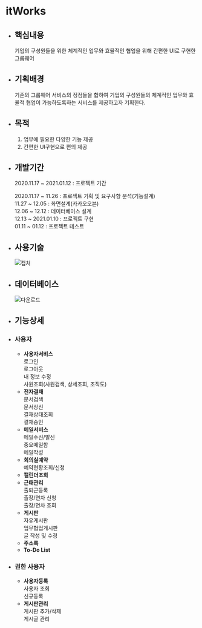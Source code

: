 itWorks
=======

* ## 핵심내용
     기업의 구성원들을 위한 체계적인 업무와 효율적인 협업을 위해 간편한 UI로 구현한 그룹웨어

* ## 기획배경
     기존의 그룹웨어 서비스의 정점들을 합하여 기업의 구성원들의 체계적인 업무와 효율적 협업이 가능하도록하는 서비스를 제공하고자 기획한다.

* ## 목적
    1. 업무에 필요한 다양한 기능 제공
    1. 간편한 UI구현으로 편의 제공

* ## 개발기간
    2020.11.17 ~ 2021.01.12 : 프로젝트 기간
    
    2020.11.17 ~ 11.26 : 프로젝트 기획 및 요구사항 분석(기능설계)  
    11.27 ~ 12.05 : 화면설계(카카오오븐)    
    12.06 ~ 12.12 : 데이터베이스 설계  
    12.13 ~ 2021.01.10 : 프로젝트 구현   
    01.11 ~ 01.12 : 프로젝트 테스트  

* ## 사용기술
    ![캡처](https://user-images.githubusercontent.com/54658104/105028924-05458080-5a95-11eb-8252-052e2ee1b3f8.PNG)

* ## 데이터베이스
     ![다운로드](https://user-images.githubusercontent.com/54658104/105029067-332ac500-5a95-11eb-9f4c-de6ce8fdf815.png)

* ## 기능상세
* ### 사용자
     * **사용자서비스**  
         로그인  
         로그아웃  
         내 정보 수정  
         사원조회(사원검색, 상세조회, 조직도)  
     * **전자결재**  
         문서검색  
         문서상신  
         결재상태조회  
         결재승인  
     * **메일서비스**  
         메일수신/발신  
         중요메일함  
         메일작성  
     * **회의실예약**  
         예약현황조회/신청  
     * **캘린더조회**  
     * **근태관리**  
         출퇴근등록  
         출장/연차 신청  
         출장/연차 조회  
     * **게시판**  
         자유게시판  
         업무협업게시판  
         글 작성 및 수정  
     * **주소록**
     * **To-Do List**
* ### 권한 사용자  
     * **사용자등록**  
         사용자 조회  
         신규등록  
     * **게시판관리**  
         게시판 추가/삭제  
         게시글 관리  

